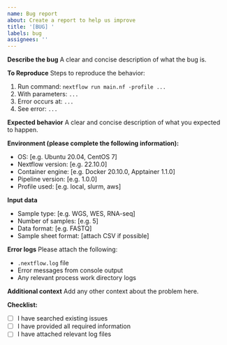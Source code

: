 ```yaml
---
name: Bug report
about: Create a report to help us improve
title: '[BUG] '
labels: bug
assignees: ''
---
```


**Describe the bug**
A clear and concise description of what the bug is.

**To Reproduce**
Steps to reproduce the behavior:
1. Run command: `nextflow run main.nf -profile ...`
2. With parameters: `...`
3. Error occurs at: `...`
4. See error: `...`

**Expected behavior**
A clear and concise description of what you expected to happen.

**Environment (please complete the following information):**
 - OS: [e.g. Ubuntu 20.04, CentOS 7]
 - Nextflow version: [e.g. 22.10.0]
 - Container engine: [e.g. Docker 20.10.0, Apptainer 1.1.0]
 - Pipeline version: [e.g. 1.0.0]
 - Profile used: [e.g. local, slurm, aws]

**Input data**
- Sample type: [e.g. WGS, WES, RNA-seq]
- Number of samples: [e.g. 5]
- Data format: [e.g. FASTQ]
- Sample sheet format: [attach CSV if possible]

**Error logs**
Please attach the following:
- `.nextflow.log` file
- Error messages from console output
- Any relevant process work directory logs

**Additional context**
Add any other context about the problem here.

**Checklist:**
- [ ] I have searched existing issues
- [ ] I have provided all required information
- [ ] I have attached relevant log files